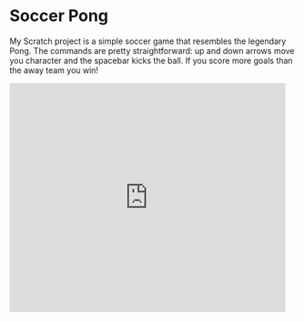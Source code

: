 # Soccer Pong

My Scratch project is a simple soccer game that resembles the legendary Pong. The commands are pretty straightforward: up and down arrows move you character and the spacebar kicks the ball. If you score more goals than the away team you win!

<iframe src="https://scratch.mit.edu/projects/453414476/embed" allowtransparency="true" width="485" height="402" frameborder="0" scrolling="no" allowfullscreen></iframe>
